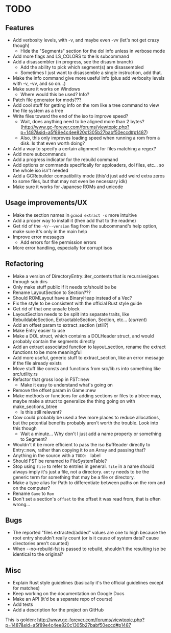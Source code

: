 # TODO

## Features
 * Add verbosity levels, with -v, and maybe even -vv (let's not get crazy though)
   * Hide the "Segments" section for the dol info unless in verbose mode
 * Add more flags and LS\_COLORS to the ls subcommand
 * Add a disassembler (in progress, see the disasm branch)
   * Add the ability to pick which segment(s) are disassembled
   * Sometimes I just want to disassemble a single instruction, add that.
 * Make the info command give more useful info (plus add verbosity levels with -v, -vv, and so on...)
 * Make sure it works on Windows
   * Where would this be used? Info?
 * Patch file generator for mods???
 * Add cool stuff for getting info on the rom like a tree command to view the file system as a tree
 * Write files toward the end of the iso to improve speed?
   * Wait, does anything need to be aligned more than 2 bytes? (http://www.gc-forever.com/forums/viewtopic.php?p=1487&sid=a5f89e4c4ee820c1305b27babf50eccd#p1487)
   * Also, this only improves loading speed when running a rom from a disk. Is that even worth doing?
 * Add a way to specify a certain alignment for files matching a regex?
 * Add more subcommands
 * Add a progress indicator for the rebuild command
 * Add options or commands specifically for apploaders, dol files, etc... so the whole iso isn't needed
 * Add a GCRebuilder compatibility mode (this'd just add weird extra zeros to some files, but that may not even be necessary idk)
 * Make sure it works for Japanese ROMs and unicode

## Usage improvements/UX
 * Make the section names in `gcmod extract -s` more intuitive
 * Add a proper way to install it (then add that to the readme)
 * Get rid of the `-V/--version` flag from the subcommand's help option, make sure it's only in the main help
 * Improve error messages
   * Add errors for file permission errors
 * More error handling, especially for corrupt isos

## Refactoring
 * Make a version of DirectoryEntry::iter\_contents that is recursive/goes through sub dirs
 * Only make stuff public if it needs to/should be be
 * Rename LayoutSection to Section???
 * Should ROMLayout have a BinaryHeap instead of a Vec?
 * Fix the style to be consistent with the official Rust style guide
 * Get rid of that one unsafe block
 * LayoutSection needs to be split into separate traits, like RebuildableSection, ExtractableSection, Section, etc... (*current*)
 * Add an offset param to extract\_section (still?)
 * Make Entry easier to use
 * Make a DOL struct, which contains a DOLHeader struct, and would probably contain the segments directly
 * Add an extract associated function to layout\_section, rename the extract functions to be more meaningful
 * Add more useful, generic stuff to extract\_section, like an error message if the file already exists
 * Move stuff like consts and functions from src/lib.rs into something like src/utility.rs
 * Refactor that gross loop in FST::new
   * Make it easy to understand what's going on
 * Remove the offset param in Game::new
 * Make methods or functions for adding sections or files to a btree map, maybe make a struct to generalize the thing going on with make\_sections\_btree
   * Is this still relevant?
 * Cow could probably be used a few more places to reduce allocations, but the potential benefits probably aren't worth the trouble. Look into this though
   * Wait a minute... Why don't I just add a name property or something to Segment?
 * Wouldn't it be more efficient to pass the iso BufReader directly to Entry::new, rather than copying it to an Array and passing that?
 * Anything in the source with a `TODO: ` label
 * Should FST be renamed to FileSystemTable?
 * Stop using `file` to refer to entries in general. `file` in a name should always imply it's just a file, not a directory. `entry` needs to be the generic term for something that may be a file or directory.
 * Make a type alias for Path to differentiate between paths on the rom and on the computer?
 * Rename `Game` to `Rom`
 * Don't set a section's `offset` to the offset it was read from, that is often wrong...

## Bugs
 * The reported "files extracted/added" values are one to high because the root entry shouldn't really count (or is it cause of system data? cause directories aren't counted)
 * When --no-rebuild-fst is passed to rebuild, shouldn't the resulting iso be identical to the original?

## Misc
 * Explain Rust style guidelines (basically it's the official guidelines except for matches)
 * Keep working on the documentation on Google Docs
 * Make an API (it'd be a separate repo of course)
 * Add tests
 * Add a description for the project on GitHub

This is golden: http://www.gc-forever.com/forums/viewtopic.php?p=1487&sid=a5f89e4c4ee820c1305b27babf50eccd#p1487
